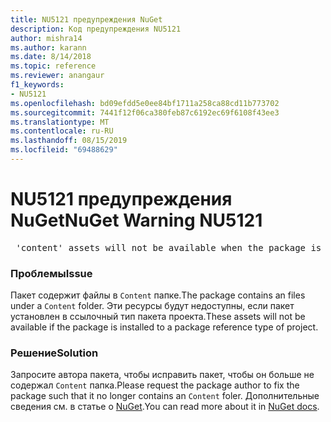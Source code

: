 ```yaml
---
title: NU5121 предупреждения NuGet
description: Код предупреждения NU5121
author: mishra14
ms.author: karann
ms.date: 8/14/2018
ms.topic: reference
ms.reviewer: anangaur
f1_keywords:
- NU5121
ms.openlocfilehash: bd09efdd5e0ee84bf1711a258ca88cd11b773702
ms.sourcegitcommit: 7441f12f06ca380feb87c6192ec69f6108f43ee3
ms.translationtype: MT
ms.contentlocale: ru-RU
ms.lasthandoff: 08/15/2019
ms.locfileid: "69488629"
---
```

# <a name="nuget-warning-nu5121"></a><span data-ttu-id="cd19c-103">NU5121 предупреждения NuGet</span><span class="sxs-lookup"><span data-stu-id="cd19c-103">NuGet Warning NU5121</span></span>
<pre> 'content' assets will not be available when the package is installed after the migration.</pre>

### <a name="issue"></a><span data-ttu-id="cd19c-104">Проблемы</span><span class="sxs-lookup"><span data-stu-id="cd19c-104">Issue</span></span>

<span data-ttu-id="cd19c-105">Пакет содержит файлы в `Content` папке.</span><span class="sxs-lookup"><span data-stu-id="cd19c-105">The package contains an files under a `Content` folder.</span></span> <span data-ttu-id="cd19c-106">Эти ресурсы будут недоступны, если пакет установлен в ссылочный тип пакета проекта.</span><span class="sxs-lookup"><span data-stu-id="cd19c-106">These assets will not be available if the package is installed to a package reference type of project.</span></span>


### <a name="solution"></a><span data-ttu-id="cd19c-107">Решение</span><span class="sxs-lookup"><span data-stu-id="cd19c-107">Solution</span></span>

<span data-ttu-id="cd19c-108">Запросите автора пакета, чтобы исправить пакет, чтобы он больше не содержал `Content` папка.</span><span class="sxs-lookup"><span data-stu-id="cd19c-108">Please request the package author to fix the package such that it no longer contains an `Content` foler.</span></span> <span data-ttu-id="cd19c-109">Дополнительные сведения см. в статье о [NuGet](https://docs.microsoft.com/en-us/nuget/consume-packages/migrate-packages-config-to-package-reference).</span><span class="sxs-lookup"><span data-stu-id="cd19c-109">You can read more about it in [NuGet docs](https://docs.microsoft.com/en-us/nuget/consume-packages/migrate-packages-config-to-package-reference).</span></span>

